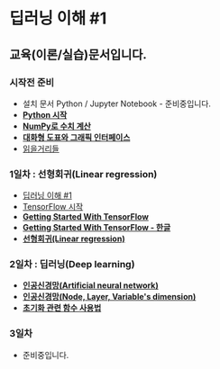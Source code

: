 # 딥러닝 이해 #1

## 교육(이론/실습)문서입니다.

### 시작전 준비
* 설치 문서 Python / Jupyter Notebook - 준비중입니다.
* [**Python 시작**](https://github.com/woozoo73/deep-learning-1/blob/master/00-00-hello-python.ipynb)
* [**NumPy로 수치 계산**](https://github.com/woozoo73/deep-learning-1/blob/master/00-01-hello-numpy.ipynb)
* [**대화형 도표와 그래픽 인터페이스**](https://github.com/woozoo73/deep-learning-1/blob/master/00-02-hello-plot.ipynb)
* [읽을거리들](https://github.com/woozoo73/bd-malgm-team#machine-learning)

### 1일차 : 선형회귀(Linear regression)
* [딥러닝 이해 #1](https://docs.google.com/presentation/d/1R_4v3_0jKFHHd-d9iuZIB7tmClxJqhTnwQE4-FCdZ8c/edit#slide=id.p)
* [TensorFlow 시작](https://github.com/woozoo73/deep-learning-1/blob/master/01-00-hello-tensorflow.ipynb)
* [**Getting Started With TensorFlow**](https://github.com/woozoo73/deep-learning-1/blob/master/01-01-getting-started-with-tensorflow.ipynb)
* [**Getting Started With TensorFlow - 한글**](https://github.com/woozoo73/deep-learning-1/blob/master/01-01-getting-started-with-tensorflow-ko.ipynb)
* [**선형회귀(Linear regression)**](https://github.com/woozoo73/deep-learning-1/blob/master/01-02-linear-regression.ipynb)

### 2일차 : 딥러닝(Deep learning)
* [**인공신경망(Artificial neural network)**](https://github.com/woozoo73/deep-learning-1/blob/master/02-02-neural-network.ipynb)
* [**인공신경망(Node, Layer, Variable's dimension)**](https://github.com/woozoo73/deep-learning-1/blob/master/02-02-layer.ipynb)
* [**초기화 관련 함수 사용법**](https://github.com/woozoo73/deep-learning-1/blob/master/02-00-usage.ipynb)

### 3일차
* 준비중입니다.

